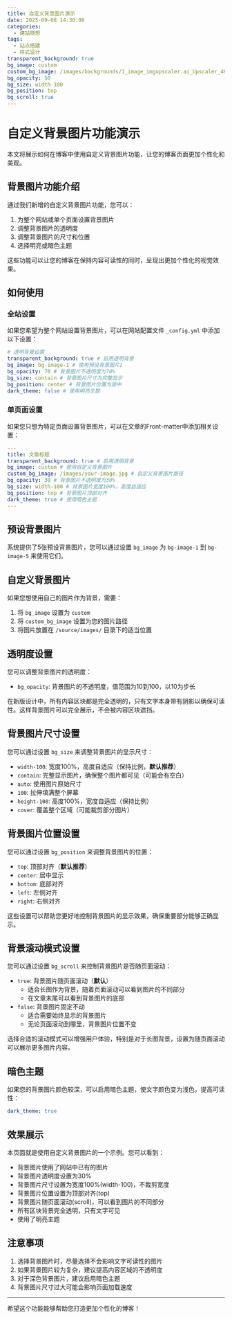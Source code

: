 ```yaml
---
title: 自定义背景图片演示
date: 2025-09-08 14:30:00
categories:
  - 建站随想
tags:
  - 站点搭建
  - 样式设计
transparent_background: true
bg_image: custom
custom_bg_image: /images/backgrounds/1_image_imgupscaler.ai_Upscaler_4K.png
bg_opacity: 50
bg_size: width-100
bg_position: top
bg_scroll: true
---
```


# 自定义背景图片功能演示

本文将展示如何在博客中使用自定义背景图片功能，让您的博客页面更加个性化和美观。

## 背景图片功能介绍

通过我们新增的自定义背景图片功能，您可以：

1. 为整个网站或单个页面设置背景图片
2. 调整背景图片的透明度
3. 调整背景图片的尺寸和位置
4. 选择明亮或暗色主题

这些功能可以让您的博客在保持内容可读性的同时，呈现出更加个性化的视觉效果。

## 如何使用

### 全站设置

如果您希望为整个网站设置背景图片，可以在网站配置文件 `_config.yml` 中添加以下设置：

```yaml
# 透明背景设置
transparent_background: true # 启用透明背景
bg_image: bg-image-1 # 使用预设背景图片1
bg_opacity: 70 # 背景图片不透明度为70%
bg_size: contain # 背景图片尺寸为完整显示
bg_position: center # 背景图片位置为居中
dark_theme: false # 使用明亮主题
```

### 单页面设置

如果您只想为特定页面设置背景图片，可以在文章的Front-matter中添加相关设置：

```yaml
---
title: 文章标题
transparent_background: true # 启用透明背景
bg_image: custom # 使用自定义背景图片
custom_bg_image: /images/your-image.jpg # 自定义背景图片路径
bg_opacity: 30 # 背景图片不透明度为30%
bg_size: width-100 # 背景图片宽度100%，高度自适应
bg_position: top # 背景图片顶部对齐
dark_theme: true # 使用暗色主题
---
```

## 预设背景图片

系统提供了5张预设背景图片，您可以通过设置 `bg_image` 为 `bg-image-1` 到 `bg-image-5` 来使用它们。

## 自定义背景图片

如果您想使用自己的图片作为背景，需要：

1. 将 `bg_image` 设置为 `custom`
2. 将 `custom_bg_image` 设置为您的图片路径
3. 将图片放置在 `/source/images/` 目录下的适当位置

## 透明度设置

您可以调整背景图片的透明度：

- `bg_opacity`: 背景图片的不透明度，值范围为10到100，以10为步长

在新版设计中，所有内容区块都是完全透明的，只有文字本身带有阴影以确保可读性。这样背景图片可以完全展示，不会被内容区块遮挡。

## 背景图片尺寸设置

您可以通过设置 `bg_size` 来调整背景图片的显示尺寸：

- `width-100`: 宽度100%，高度自适应（保持比例，**默认推荐**）
- `contain`: 完整显示图片，确保整个图片都可见（可能会有空白）
- `auto`: 使用图片原始尺寸
- `100`: 拉伸填满整个屏幕
- `height-100`: 高度100%，宽度自适应（保持比例）
- `cover`: 覆盖整个区域（可能裁剪部分图片）

## 背景图片位置设置

您可以通过设置 `bg_position` 来调整背景图片的位置：

- `top`: 顶部对齐（**默认推荐**）
- `center`: 居中显示
- `bottom`: 底部对齐
- `left`: 左侧对齐
- `right`: 右侧对齐

这些设置可以帮助您更好地控制背景图片的显示效果，确保重要部分能够正确显示。

## 背景滚动模式设置

您可以通过设置 `bg_scroll` 来控制背景图片是否随页面滚动：

- `true`: 背景图片随页面滚动（**默认**）
  - 适合长图作为背景，随着页面滚动可以看到图片的不同部分
  - 在文章末尾可以看到背景图片的底部
- `false`: 背景图片固定不动
  - 适合需要始终显示的背景图片
  - 无论页面滚动到哪里，背景图片位置不变

选择合适的滚动模式可以增强用户体验，特别是对于长图背景，设置为随页面滚动可以展示更多图片内容。

## 暗色主题

如果您的背景图片颜色较深，可以启用暗色主题，使文字颜色变为浅色，提高可读性：

```yaml
dark_theme: true
```

## 效果展示

本页面就是使用自定义背景图片的一个示例。您可以看到：

- 背景图片使用了网站中已有的图片
- 背景图片透明度设置为30%
- 背景图片尺寸设置为宽度100%(width-100)，不裁剪宽度
- 背景图片位置设置为顶部对齐(top)
- 背景图片随页面滚动(scroll)，可以看到图片的不同部分
- 所有区块背景完全透明，只有文字可见
- 使用了明亮主题

## 注意事项

1. 选择背景图片时，尽量选择不会影响文字可读性的图片
2. 如果背景图片较为复杂，建议提高内容区域的不透明度
3. 对于深色背景图片，建议启用暗色主题
4. 背景图片尺寸过大可能会影响页面加载速度

---

希望这个功能能够帮助您打造更加个性化的博客！ 